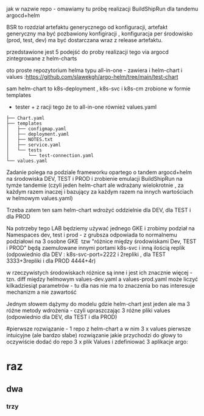 jak w nazwie repo - omawiamy tu próbę realizacji BuildShipRun dla tandemu argocd+helm 

BSR to rozdział artefaktu generycznego od konfiguracji, artefakt generyczny ma być pozbawiony konfigiracji , konfiguracja per środowisko (prod, test, dev) ma być dostarczana wraz z release artefaktu. 


przedstawione jest 5 podejść do proby realizacji tego via argocd zintegrowane z helm-charts 



oto proste repozytorium helma typu all-in-one - zawiera i helm-chart i values :https://github.com/slawekgh/argo-helm/tree/main/test-chart

sam helm-chart to k8s-deployment , k8s-svc i k8s-cm zrobione w formie templates 
+ tester + z racji tego że to all-in-one również values.yaml 

```
├── Chart.yaml
├── templates
│   ├── configmap.yaml
│   ├── deployment.yaml
│   ├── NOTES.txt
│   ├── service.yaml
│   └── tests
│       └── test-connection.yaml
└── values.yaml
```


Zadanie polega na podziale frameworku opartego o tandem argocd+helm na środowiska DEV, TEST i PROD i zrobienie emulacji BuildShipRun na tymże tandemie (czyli jeden helm-chart ale wdrażany wielokrotnie , za każdym razem inaczej i bazujący za każdym razem na innych wartościach w helmowym values.yaml) 

Trzeba zatem ten sam helm-chart wdrożyć oddzielnie dla DEV, dla TEST i dla PROD 

Na potrzeby tego LAB będziemy używać jednego GKE i zrobimy podział na Namespaces dev, test i prod - z grubsza odpowiada to normalnemu podziałowi na 3 osobne GKE 
tzw "różnice między środowiskami Dev, TEST i PROD" będą zaemulowane innymi portami k8s-svc i inną ilością replik (odpowiednio dla DEV : k8s-svc-port=2222 i 2repliki , dla TEST 3333+3repliki i dla PROD 4444+4r) 

w rzeczywistych środowiskach różnice są inne i jest ich znacznie więcej - tzn. diff między helmowym values-dev.yaml a values-prod.yaml może liczyć kilkadziesiąt parametrów - tu dla nas nie ma to znaczenia bo nas interesuje mechanizm a nie zawartość

Jednym słowem dążymy do modelu gdzie helm-chart jest jeden ale ma 3 różne metody wdrożenia - czyli upraszczając 3 różne pliki values (odpowiednio dla DEV, dla TEST i dla PROD)


#pierwsze rozwiązanie - 1 repo z helm-chart a w nim 3 x values
pierwsze intuicyjne (ale bardzo słabe) rozwiązanie jakie przychodzi do głowy to oczywiście dodać do repo 3 x plik Values i zdefiniować 3 aplikacje argo:

# raz

## dwa 

### trzy
